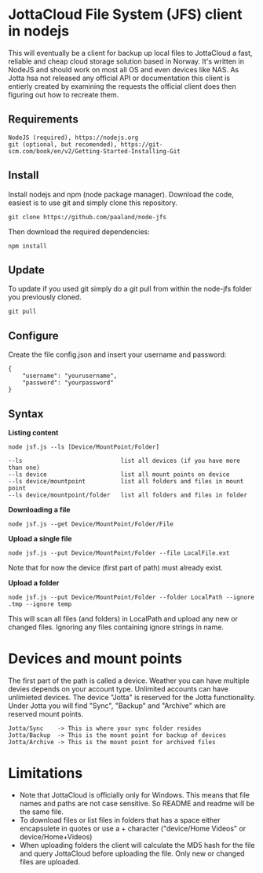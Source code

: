 JottaCloud File System (JFS) client in nodejs 
==============
This will eventually be a client for backup up local files to JottaCloud a fast, reliable and cheap cloud storage solution based in Norway. It's written in NodeJS and should work on most all OS and even devices like NAS. As Jotta hsa not released any official API or documentation this client is entierly created by examining the requests the official client does then figuring out how to recreate them.      

Requirements
--------------
    NodeJS (required), https://nodejs.org
    git (optional, but recomended), https://git-scm.com/book/en/v2/Getting-Started-Installing-Git
    
Install
--------------
Install nodejs and npm (node package manager).
Download the code, easiest is to use git and simply clone this repository.

    git clone https://github.com/paaland/node-jfs 

Then download the required dependencies:

    npm install 

Update
-------------
To update if you used git simply do a git pull from within the node-jfs folder you previously cloned.

    git pull

Configure
--------------
Create the file config.json and insert your username and password:

    {
        "username": "yourusername",
        "password": "yourpassword" 
    }

Syntax
-------------
**Listing content**

    node jsf.js --ls [Device/MountPoint/Folder]

    --ls                            list all devices (if you have more than one)
    --ls device                     list all mount points on device
    --ls device/mountpoint          list all folders and files in mount point
    --ls device/mountpoint/folder   list all folders and files in folder

**Downloading a file**

    node jsf.js --get Device/MountPoint/Folder/File

**Upload a single file**

    node jsf.js --put Device/MountPoint/Folder --file LocalFile.ext

Note that for now the device (first part of path) must already exist.

**Upload a folder**

    node jsf.js --put Device/MountPoint/Folder --folder LocalPath --ignore .tmp --ignore temp 

This will scan all files (and folders) in LocalPath and upload any new or changed files. Ignoring any files containing ignore strings in name.

Devices and mount points
=============
The first part of the path is called a device. Weather you can have multiple devies depends on your account type. Unlimited accounts can have unlimieted devices.
The device "Jotta" is reserved for the Jotta functionality. Under Jotta you will find "Sync", "Backup" and "Archive" which are reserved mount points.

    Jotta/Sync    -> This is where your sync folder resides
    Jotta/Backup  -> This is the mount point for backup of devices
    Jotta/Archive -> This is the mount point for archived files

Limitations
==============
* Note that JottaCloud is officially only for Windows. This means that file names and paths are not case sensitive. 
So README and readme will be the same file.
* To download files or list files in folders that has a space either encapsulete in quotes or use a + character 
("device/Home Videos" or device/Home+Videos)
* When uploading folders the client will calculate the MD5 hash for the file and query JottaCloud before uploading the file. Only new or changed files are uploaded.
